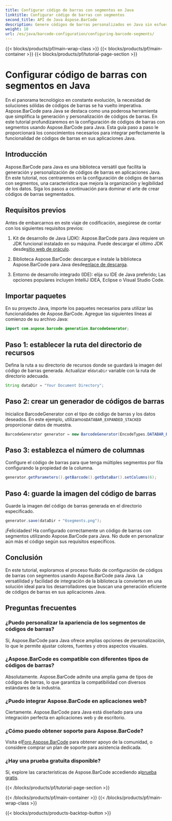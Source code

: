 ```yaml
---
title: Configurar código de barras con segmentos en Java
linktitle: Configurar código de barras con segmentos
second_title: API de Java Aspose.BarCode
description: Genere códigos de barras personalizados en Java sin esfuerzo con Aspose.BarCode. Versátil, eficiente y fácil de desarrollar.
weight: 10
url: /es/java/barcode-configuration/configuring-barcode-segments/
---
```


{{< blocks/products/pf/main-wrap-class >}}
{{< blocks/products/pf/main-container >}}
{{< blocks/products/pf/tutorial-page-section >}}

# Configurar código de barras con segmentos en Java


En el panorama tecnológico en constante evolución, la necesidad de soluciones sólidas de códigos de barras se ha vuelto imperativa. Aspose.BarCode para Java se destaca como una poderosa herramienta que simplifica la generación y personalización de códigos de barras. En este tutorial profundizaremos en la configuración de códigos de barras con segmentos usando Aspose.BarCode para Java. Esta guía paso a paso le proporcionará los conocimientos necesarios para integrar perfectamente la funcionalidad de códigos de barras en sus aplicaciones Java.

## Introducción

Aspose.BarCode para Java es una biblioteca versátil que facilita la generación y personalización de códigos de barras en aplicaciones Java. En este tutorial, nos centraremos en la configuración de códigos de barras con segmentos, una característica que mejora la organización y legibilidad de los datos. Siga los pasos a continuación para dominar el arte de crear códigos de barras segmentados.

## Requisitos previos

Antes de embarcarnos en este viaje de codificación, asegúrese de contar con los siguientes requisitos previos:

1.  Kit de desarrollo de Java (JDK): Aspose.BarCode para Java requiere un JDK funcional instalado en su máquina. Puede descargar el último JDK desde[sitio web de oráculo](https://www.oracle.com/java/technologies/javase-downloads.html).

2.  Biblioteca Aspose.BarCode: descargue e instale la biblioteca Aspose.BarCode para Java desde[enlace de descarga](https://releases.aspose.com/barcode/java/).

3. Entorno de desarrollo integrado (IDE): elija su IDE de Java preferido; Las opciones populares incluyen IntelliJ IDEA, Eclipse o Visual Studio Code.

## Importar paquetes

En su proyecto Java, importe los paquetes necesarios para utilizar las funcionalidades de Aspose.BarCode. Agregue las siguientes líneas al comienzo de su archivo Java:

```java
import com.aspose.barcode.generation.BarcodeGenerator;
```

## Paso 1: establecer la ruta del directorio de recursos

 Defina la ruta a su directorio de recursos donde se guardará la imagen del código de barras generada. Actualizar el`dataDir` variable con la ruta de directorio adecuada.

```java
String dataDir = "Your Document Directory";
```

## Paso 2: crear un generador de códigos de barras

 Inicialice BarcodeGenerator con el tipo de código de barras y los datos deseados. En este ejemplo, utilizamos`DATABAR_EXPANDED_STACKED` proporcionar datos de muestra.

```java
BarcodeGenerator generator = new BarcodeGenerator(EncodeTypes.DATABAR_EXPANDED_STACKED, "(01)98898765432106(3202)012345(15)991231");
```

## Paso 3: establezca el número de columnas

Configure el código de barras para que tenga múltiples segmentos por fila configurando la propiedad de la columna.

```java
generator.getParameters().getBarcode().getDataBar().setColumns(6);
```

## Paso 4: guarde la imagen del código de barras

Guarde la imagen del código de barras generada en el directorio especificado.

```java
generator.save(dataDir + "6segments.png");
```

¡Felicidades! Ha configurado correctamente un código de barras con segmentos utilizando Aspose.BarCode para Java. No dude en personalizar aún más el código según sus requisitos específicos.

## Conclusión

En este tutorial, exploramos el proceso fluido de configuración de códigos de barras con segmentos usando Aspose.BarCode para Java. La versatilidad y facilidad de integración de la biblioteca la convierten en una solución ideal para los desarrolladores que buscan una generación eficiente de códigos de barras en sus aplicaciones Java.

## Preguntas frecuentes

### ¿Puedo personalizar la apariencia de los segmentos de códigos de barras?
Sí, Aspose.BarCode para Java ofrece amplias opciones de personalización, lo que le permite ajustar colores, fuentes y otros aspectos visuales.

### ¿Aspose.BarCode es compatible con diferentes tipos de códigos de barras?
Absolutamente. Aspose.BarCode admite una amplia gama de tipos de códigos de barras, lo que garantiza la compatibilidad con diversos estándares de la industria.

### ¿Puedo integrar Aspose.BarCode en aplicaciones web?
Ciertamente. Aspose.BarCode para Java está diseñado para una integración perfecta en aplicaciones web y de escritorio.

### ¿Cómo puedo obtener soporte para Aspose.BarCode?
 Visita el[Foro Aspose.BarCode](https://forum.aspose.com/c/barcode/13) para obtener apoyo de la comunidad, o considere comprar un plan de soporte para asistencia dedicada.

### ¿Hay una prueba gratuita disponible?
 Sí, explore las características de Aspose.BarCode accediendo al[prueba gratis](https://releases.aspose.com/).

{{< /blocks/products/pf/tutorial-page-section >}}

{{< /blocks/products/pf/main-container >}}
{{< /blocks/products/pf/main-wrap-class >}}

{{< blocks/products/products-backtop-button >}}
